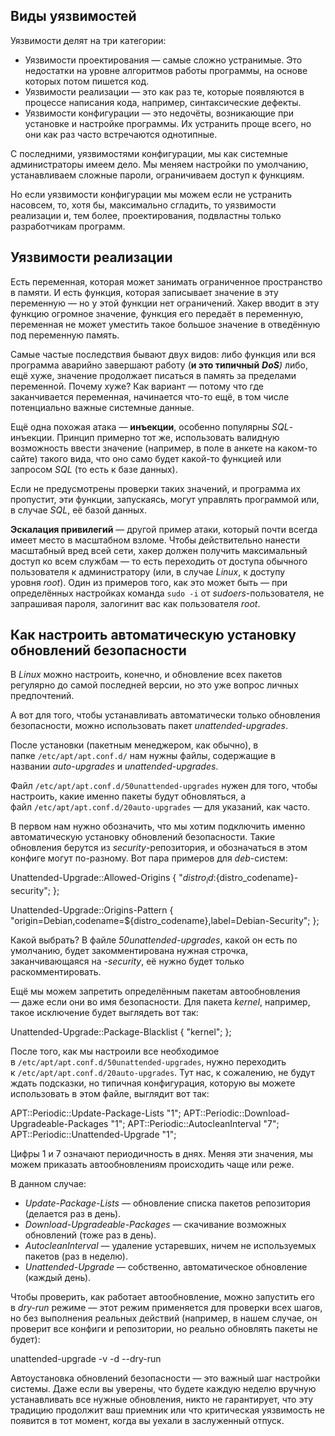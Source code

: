 
## **Виды уязвимостей**

Уязвимости делят на три категории:

- Уязвимости проектирования — самые сложно устранимые. Это недостатки на уровне алгоритмов работы программы, на основе которых потом пишется код.
- Уязвимости реализации — это как раз те, которые появляются в процессе написания кода, например, синтаксические дефекты.
- Уязвимости конфигурации — это недочёты, возникающие при установке и настройке программы. Их устранить проще всего, но они как раз часто встречаются однотипные.

С последними, уязвимостями конфигурации, мы как системные администраторы имеем дело. Мы меняем настройки по умолчанию, устанавливаем сложные пароли, ограничиваем доступ к функциям.

Но если уязвимости конфигурации мы можем если не устранить насовсем, то, хотя бы, максимально сгладить, то уязвимости реализации и, тем более, проектирования, подвластны только разработчикам программ.

## **Уязвимости реализации**

Есть переменная, которая может занимать ограниченное пространство в памяти. И есть функция, которая записывает значение в эту переменную — но у этой функции нет ограничений. Хакер вводит в эту функцию огромное значение, функция его передаёт в переменную, переменная не может уместить такое большое значение в отведённую под переменную память.

Самые частые последствия бывают двух видов: либо функция или вся программа аварийно завершают работу (**и это типичный** _**DoS**)_ либо, ещё хуже, значение продолжает писаться в память за пределами переменной. Почему хуже? Как вариант — потому что где заканчивается переменная, начинается что-то ещё, в том числе потенциально важные системные данные.

Ещё одна похожая атака — **инъекции**, особенно популярны _SQL_-инъекции. Принцип примерно тот же, использовать валидную возможность ввести значение (например, в поле в анкете на каком-то сайте) такого вида, что оно само будет какой-то функцией или запросом _SQL_ (то есть к базе данных).

Если не предусмотрены проверки таких значений, и программа их пропустит, эти функции, запускаясь, могут управлять программой или, в случае _SQL_, её базой данных.

**Эскалация привилегий** — другой пример атаки, который почти всегда имеет место в масштабном взломе. Чтобы действительно нанести масштабный вред всей сети, хакер должен получить максимальный доступ ко всем службам — то есть переходить от доступа обычного пользователя к администратору (или, в случае _Linux_, к доступу уровня _root_). Один из примеров того, как это может быть — при определённых настройках команда `sudo -i` от _sudoers_-пользователя, не запрашивая пароля, залогинит вас как пользователя _root_.

## **Как настроить автоматическую установку обновлений безопасности**

В _Linux_ можно настроить, конечно, и обновление всех пакетов регулярно до самой последней версии, но это уже вопрос личных предпочтений.

А вот для того, чтобы устанавливать автоматически только обновления безопасности, можно использовать пакет _unattended-upgrades_.

После установки (пакетным менеджером, как обычно), в папке `/etc/apt/apt.conf.d/` нам нужны файлы, содержащие в названии _auto-upgrades_ и _unattended-upgrades_.

Файл `/etc/apt/apt.conf.d/50unattended-upgrades` нужен для того, чтобы настроить, какие именно пакеты будут обновляться, а файл `/etc/apt/apt.conf.d/20auto-upgrades` — для указаний, как часто.

В первом нам нужно обозначить, что мы хотим подключить именно автоматическую установку обновлений безопасности. Такие обновления берутся из _security_-репозитория, и обозначаться в этом конфиге могут по-разному. Вот пара примеров для _deb_-систем:

Unattended-Upgrade::Allowed-Origins {
        "${distro_id}:${distro_codename}-security";
};

Unattended-Upgrade::Origins-Pattern {
        "origin=Debian,codename=${distro_codename},label=Debian-Security";
};

Какой выбрать? В файле _50unattended-upgrades_, какой он есть по умолчанию, будет закомментирована нужная строчка, заканчивающаяся на _-security_, её нужно будет только раскомментировать.

Ещё мы можем запретить определённым пакетам автообновления — даже если они во имя безопасности. Для пакета _kernel_, например, такое исключение будет выглядеть вот так:

Unattended-Upgrade::Package-Blacklist {
   "kernel";
};

После того, как мы настроили все необходимое в `/etc/apt/apt.conf.d/50unattended-upgrades`, нужно переходить к `/etc/apt/apt.conf.d/20auto-upgrades`. Тут нас, к сожалению, не будут ждать подсказки, но типичная конфигурация, которую вы можете использовать в этом файле, выглядит вот так:

APT::Periodic::Update-Package-Lists "1";
APT::Periodic::Download-Upgradeable-Packages "1";
APT::Periodic::AutocleanInterval "7";
APT::Periodic::Unattended-Upgrade "1";

Цифры 1 и 7 означают периодичность в днях. Меняя эти значения, мы можем приказать автообновлениям происходить чаще или реже.

В данном случае:

- _Update-Package-Lists_ — обновление списка пакетов репозитория (делается раз в день).
- _Download-Upgradeable-Packages_ — скачивание возможных обновлений (тоже раз в день).
- _AutocleanInterval_ — удаление устаревших, ничем не используемых пакетов (раз в неделю).
- _Unattended-Upgrade_ — собственно, автоматическое обновление (каждый день).

Чтобы проверить, как работает автообновление, можно запустить его в _dry-run_ режиме — этот режим применяется для проверки всех шагов, но без выполнения реальных действий (например, в нашем случае, он проверит все конфиги и репозитории, но реально обновлять пакеты не будет):

unattended-upgrade -v -d --dry-run

Автоустановка обновлений безопасности — это важный шаг настройки системы. Даже если вы уверены, что будете каждую неделю вручную устанавливать все нужные обновления, никто не гарантирует, что эту традицию продолжит ваш приемник или что критическая уязвимость не появится в тот момент, когда вы уехали в заслуженный отпуск.

